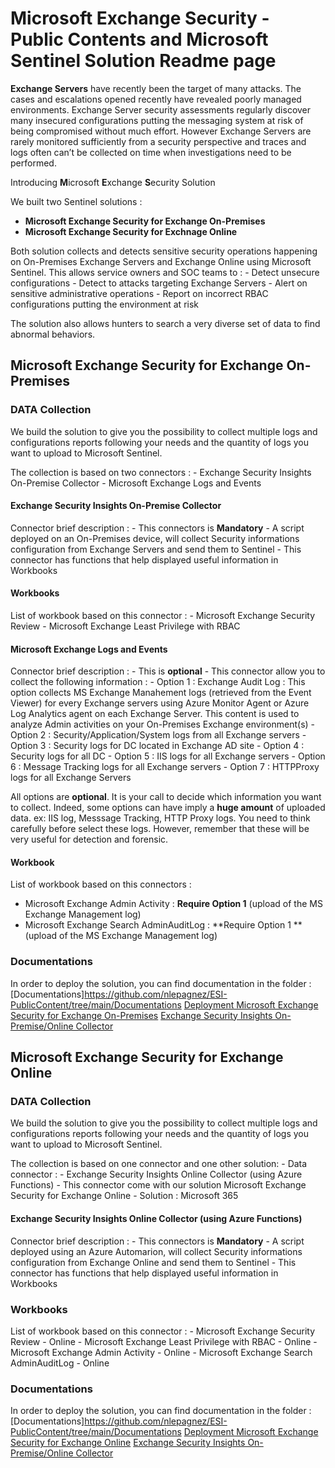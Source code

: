 # Microsoft Exchange Security - Public Contents and Microsoft Sentinel Solution Readme page

**Exchange Servers** have recently been the target of many attacks. The cases and escalations opened recently have revealed poorly managed environments. Exchange Server security assessments regularly discover many insecured configurations putting the messaging system at risk of being compromised without much effort. However Exchange Servers are rarely monitored sufficiently from a security perspective and traces and logs often can’t be collected on time when investigations need to be performed.

Introducing **M**icrosoft **E**xchange **S**ecurity Solution

We built two Sentinel solutions :
 - **Microsoft Exchange Security for Exchange On-Premises**
 - **Microsoft Exchange Security for Exchnage Online**

Both solution collects and detects sensitive security operations happening on On-Premises Exchange Servers and Exchange Online using Microsoft Sentinel. This allows service owners and SOC teams to :
    - Detect unsecure configurations
    - Detect to attacks targeting Exchange Servers
    - Alert on sensitive administrative operations
    - Report on incorrect RBAC configurations putting the environment at risk

The solution also allows hunters to search a very diverse set of data to find abnormal behaviors.

## Microsoft Exchange Security for Exchange On-Premises

### DATA Collection

We build the solution to give you the possibility to collect multiple logs and configurations reports following your needs and the quantity of logs you want to upload to Microsoft Sentinel.

The collection is based on two connectors :
    - Exchange Security Insights On-Premise Collector
    - Microsoft Exchange Logs and Events

#### Exchange Security Insights On-Premise Collector

Connector  brief description : 
      - This connectors is **Mandatory**
      - A script deployed on an On-Premises device, will  collect Security informations configuration from Exchange Servers and send them to Sentinel
      - This connector has functions that help displayed useful information in Workbooks
#### Workbooks
List of workbook based on this connector :
    - Microsoft Exchange Security Review
    - Microsoft Exchange Least Privilege with RBAC

#### Microsoft Exchange Logs and Events
Connector  brief description : 
    - This is **optional**
    - This connector allow you to collect the following information :
      - Option 1 : Exchange Audit Log : This option collects MS Exchange Manahement logs (retrieved from the Event Viewer) for every Exchange servers using Azure Monitor Agent or Azure Log Analytics agent on each Exchange Server. This content is used to analyze Admin activities on your On-Premises Exchange environment(s)
      - Option 2 : Security/Application/System logs from all Exchange servers
      - Option 3 : Security logs for DC located in Exchange AD site
      - Option 4 : Security logs for all DC
      - Option 5 : IIS logs for all Exchange servers
      - Option 6 : Message Tracking logs for all Exchange servers
      - Option 7 : HTTPProxy logs for all Exchange Servers

All options are **optional**. It is your call to decide which information you want to collect.
Indeed, some options can have imply a **huge amount** of uploaded data. ex: IIS log, Messsage Tracking, HTTP Proxy logs. You need to think carefully before select these logs. However, remember that these will be very useful for detection and forensic.

#### Workbook
List of workbook based on this connectors :
- Microsoft Exchange Admin Activity :  **Require Option 1** (upload of the MS Exchange Management log)
- Microsoft Exchange Search AdminAuditLog : **Require Option 1 **(upload of the MS Exchange Management log)

### Documentations
In order to deploy the solution, you can find documentation in the folder : [Documentations]https://github.com/nlepagnez/ESI-PublicContent/tree/main/Documentations
[Deployment Microsoft Exchange Security for Exchange On-Premises](/Documentations/Deployment-MES-OnPremises.md)
[Exchange Security Insights On-Premise/Online Collector](/Documentations/ESICollector.md)

## Microsoft Exchange Security for Exchange Online

### DATA Collection

We build the solution to give you the possibility to collect multiple logs and configurations reports following your needs and the quantity of logs you want to upload to Microsoft Sentinel.

The collection is based on one connector and one other solution:
    - Data connector : 
      - Exchange Security Insights Online Collector (using Azure Functions)
      - This connector come with our solution Microsoft Exchange Security for Exchange Online
    - Solution : Microsoft 365
 
#### Exchange Security Insights Online Collector (using Azure Functions)
Connector  brief description : 
      - This connectors is **Mandatory**
      - A script deployed using an Azure Automarion, will  collect Security informations configuration from Exchange Online and send them to Sentinel
      - This connector has functions that help displayed useful information in Workbooks
### Workbooks
List of workbook based on this connector :
    - Microsoft Exchange Security Review - Online
    - Microsoft Exchange Least Privilege with RBAC - Online
    - Microsoft Exchange Admin Activity - Online
    - Microsoft Exchange Search AdminAuditLog - Online
### Documentations
In order to deploy the solution, you can find documentation in the folder : [Documentations]https://github.com/nlepagnez/ESI-PublicContent/tree/main/Documentations
[Deployment Microsoft Exchange Security for Exchange Online](/Documentations/Deployment-MES-Online.md)
[Exchange Security Insights On-Premise/Online Collector](/Documentations/ESICollector.md)


